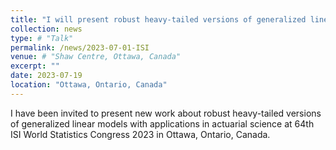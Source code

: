 ```yaml
---
title: "I will present robust heavy-tailed versions of generalized linear models at ISI WSC 2023."
collection: news
type: # "Talk"
permalink: /news/2023-07-01-ISI
venue: # "Shaw Centre, Ottawa, Canada"
excerpt: ""
date: 2023-07-19
location: "Ottawa, Ontario, Canada"
---
```


I have been invited to present new work about robust heavy-tailed versions of generalized linear models
with applications in actuarial science at 64th ISI World Statistics Congress 2023 in Ottawa, Ontario, Canada. 

